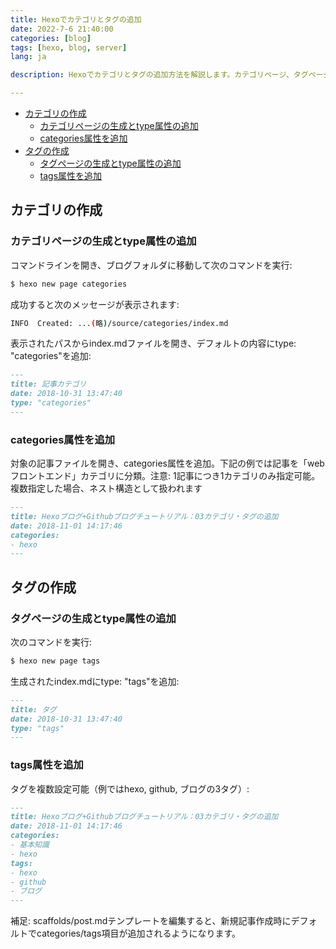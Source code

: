 ```yaml
---
title: Hexoでカテゴリとタグの追加
date: 2022-7-6 21:40:00
categories: [blog]
tags: [hexo, blog, server]
lang: ja

description: Hexoでカテゴリとタグの追加方法を解説します。カテゴリページ、タグページの生成から記事へのcategories属性・tags属性の追加まで網羅しています。

---
```


- [カテゴリの作成](#カテゴリの作成)
  - [カテゴリページの生成とtype属性の追加](#カテゴリページの生成とtype属性の追加)
  - [categories属性を追加](#categories属性を追加)
- [タグの作成](#タグの作成)
  - [タグページの生成とtype属性の追加](#タグページの生成とtype属性の追加)
  - [tags属性を追加](#tags属性を追加)


## カテゴリの作成
### カテゴリページの生成とtype属性の追加
コマンドラインを開き、ブログフォルダに移動して次のコマンドを実行:

```bash
$ hexo new page categories
```

成功すると次のメッセージが表示されます:
```bash
INFO  Created: ...(略)/source/categories/index.md
```

表示されたパスからindex.mdファイルを開き、デフォルトの内容にtype: "categories"を追加:

```markdown
---
title: 記事カテゴリ
date: 2018-10-31 13:47:40
type: "categories"
---
```

### categories属性を追加
対象の記事ファイルを開き、categories属性を追加。下記の例では記事を「webフロントエンド」カテゴリに分類。注意: 1記事につき1カテゴリのみ指定可能。複数指定した場合、ネスト構造として扱われます

```markdown
---
title: Hexoブログ+Githubブログチュートリアル：03カテゴリ・タグの追加
date: 2018-11-01 14:17:46
categories: 
- hexo
---
```

## タグの作成
### タグページの生成とtype属性の追加
次のコマンドを実行:

```bash
$ hexo new page tags
```

生成されたindex.mdにtype: "tags"を追加:

```markdown
---
title: タグ
date: 2018-10-31 13:47:40
type: "tags"
---
```

### tags属性を追加
タグを複数設定可能（例ではhexo, github, ブログの3タグ）:

```markdown
---
title: Hexoブログ+Githubブログチュートリアル：03カテゴリ・タグの追加
date: 2018-11-01 14:17:46
categories: 
- 基本知識
- hexo
tags:
- hexo
- github
- ブログ
---
```

補足: scaffolds/post.mdテンプレートを編集すると、新規記事作成時にデフォルトでcategories/tags項目が追加されるようになります。
